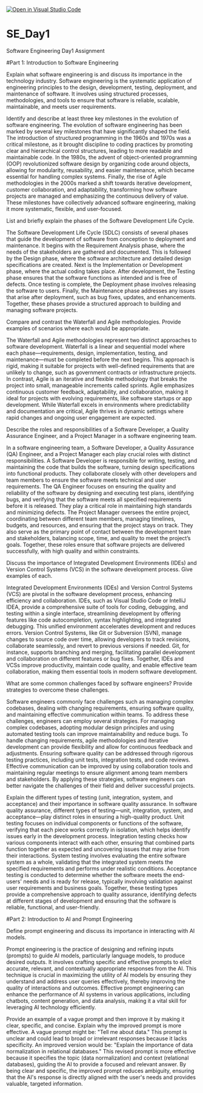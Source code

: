 [![Open in Visual Studio Code](https://classroom.github.com/assets/open-in-vscode-2e0aaae1b6195c2367325f4f02e2d04e9abb55f0b24a779b69b11b9e10269abc.svg)](https://classroom.github.com/online_ide?assignment_repo_id=15569790&assignment_repo_type=AssignmentRepo)
# SE_Day1
Software Engineering Day1 Assignment

#Part 1: Introduction to Software Engineering

Explain what software engineering is and discuss its importance in the technology industry.
Software engineering is the systematic application of engineering principles to the design, development, testing, deployment, and maintenance of software. It involves using structured processes, methodologies, and tools to ensure that software is reliable, scalable, maintainable, and meets user requirements.


Identify and describe at least three key milestones in the evolution of software engineering.
The evolution of software engineering has been marked by several key milestones that have significantly shaped the field. The introduction of structured programming in the 1960s and 1970s was a critical milestone, as it brought discipline to coding practices by promoting clear and hierarchical control structures, leading to more readable and maintainable code. In the 1980s, the advent of object-oriented programming (OOP) revolutionized software design by organizing code around objects, allowing for modularity, reusability, and easier maintenance, which became essential for handling complex systems. Finally, the rise of Agile methodologies in the 2000s marked a shift towards iterative development, customer collaboration, and adaptability, transforming how software projects are managed and emphasizing the continuous delivery of value. These milestones have collectively advanced software engineering, making it more systematic, flexible, and user-focused.

List and briefly explain the phases of the Software Development Life Cycle.

The Software Development Life Cycle (SDLC) consists of several phases that guide the development of software from conception to deployment and maintenance. It begins with the Requirement Analysis phase, where the needs of the stakeholders are gathered and documented. This is followed by the Design phase, where the software architecture and detailed design specifications are created. Next is the Implementation or Development phase, where the actual coding takes place. After development, the Testing phase ensures that the software functions as intended and is free of defects. Once testing is complete, the Deployment phase involves releasing the software to users. Finally, the Maintenance phase addresses any issues that arise after deployment, such as bug fixes, updates, and enhancements. Together, these phases provide a structured approach to building and managing software projects.

Compare and contrast the Waterfall and Agile methodologies. Provide examples of scenarios where each would be appropriate.

The Waterfall and Agile methodologies represent two distinct approaches to software development. Waterfall is a linear and sequential model where each phase—requirements, design, implementation, testing, and maintenance—must be completed before the next begins. This approach is rigid, making it suitable for projects with well-defined requirements that are unlikely to change, such as government contracts or infrastructure projects. In contrast, Agile is an iterative and flexible methodology that breaks the project into small, manageable increments called sprints. Agile emphasizes continuous customer feedback, adaptability, and collaboration, making it ideal for projects with evolving requirements, like software startups or app development. While Waterfall excels in environments where predictability and documentation are critical, Agile thrives in dynamic settings where rapid changes and ongoing user engagement are expected.

Describe the roles and responsibilities of a Software Developer, a Quality Assurance Engineer, and a Project Manager in a software engineering team.

In a software engineering team, a Software Developer, a Quality Assurance (QA) Engineer, and a Project Manager each play crucial roles with distinct responsibilities. A Software Developer is responsible for writing, testing, and maintaining the code that builds the software, turning design specifications into functional products. They collaborate closely with other developers and team members to ensure the software meets technical and user requirements. The QA Engineer focuses on ensuring the quality and reliability of the software by designing and executing test plans, identifying bugs, and verifying that the software meets all specified requirements before it is released. They play a critical role in maintaining high standards and minimizing defects. The Project Manager oversees the entire project, coordinating between different team members, managing timelines, budgets, and resources, and ensuring that the project stays on track. They also serve as the primary point of contact between the development team and stakeholders, balancing scope, time, and quality to meet the project’s goals. Together, these roles ensure that software projects are delivered successfully, with high quality and within constraints.


Discuss the importance of Integrated Development Environments (IDEs) and Version Control Systems (VCS) in the software development process. Give examples of each.

Integrated Development Environments (IDEs) and Version Control Systems (VCS) are pivotal in the software development process, enhancing efficiency and collaboration. IDEs, such as Visual Studio Code or IntelliJ IDEA, provide a comprehensive suite of tools for coding, debugging, and testing within a single interface, streamlining development by offering features like code autocompletion, syntax highlighting, and integrated debugging. This unified environment accelerates development and reduces errors. Version Control Systems, like Git or Subversion (SVN), manage changes to source code over time, allowing developers to track revisions, collaborate seamlessly, and revert to previous versions if needed. Git, for instance, supports branching and merging, facilitating parallel development and collaboration on different features or bug fixes. Together, IDEs and VCSs improve productivity, maintain code quality, and enable effective team collaboration, making them essential tools in modern software development.

What are some common challenges faced by software engineers? Provide strategies to overcome these challenges.

Software engineers commonly face challenges such as managing complex codebases, dealing with changing requirements, ensuring software quality, and maintaining effective communication within teams. To address these challenges, engineers can employ several strategies. For managing complex codebases, adopting modular design principles and using automated testing tools can improve maintainability and reduce bugs. To handle changing requirements, agile methodologies and iterative development can provide flexibility and allow for continuous feedback and adjustments. Ensuring software quality can be addressed through rigorous testing practices, including unit tests, integration tests, and code reviews. Effective communication can be improved by using collaboration tools and maintaining regular meetings to ensure alignment among team members and stakeholders. By applying these strategies, software engineers can better navigate the challenges of their field and deliver successful projects.

Explain the different types of testing (unit, integration, system, and acceptance) and their importance in software quality assurance.
In software quality assurance, different types of testing—unit, integration, system, and acceptance—play distinct roles in ensuring a high-quality product. Unit testing focuses on individual components or functions of the software, verifying that each piece works correctly in isolation, which helps identify issues early in the development process. Integration testing checks how various components interact with each other, ensuring that combined parts function together as expected and uncovering issues that may arise from their interactions. System testing involves evaluating the entire software system as a whole, validating that the integrated system meets the specified requirements and performs under realistic conditions. Acceptance testing is conducted to determine whether the software meets the end-users' needs and is ready for release, typically involving validation against user requirements and business goals. Together, these testing types provide a comprehensive approach to quality assurance, identifying defects at different stages of development and ensuring that the software is reliable, functional, and user-friendly.

#Part 2: Introduction to AI and Prompt Engineering


Define prompt engineering and discuss its importance in interacting with AI models.

Prompt engineering is the practice of designing and refining inputs (prompts) to guide AI models, particularly language models, to produce desired outputs. It involves crafting specific and effective prompts to elicit accurate, relevant, and contextually appropriate responses from the AI. This technique is crucial in maximizing the utility of AI models by ensuring they understand and address user queries effectively, thereby improving the quality of interactions and outcomes. Effective prompt engineering can enhance the performance of AI systems in various applications, including chatbots, content generation, and data analysis, making it a vital skill for leveraging AI technology efficiently.

Provide an example of a vague prompt and then improve it by making it clear, specific, and concise. Explain why the improved prompt is more effective.
A vague prompt might be: "Tell me about data." This prompt is unclear and could lead to broad or irrelevant responses because it lacks specificity. An improved version would be: "Explain the importance of data normalization in relational databases." This revised prompt is more effective because it specifies the topic (data normalization) and context (relational databases), guiding the AI to provide a focused and relevant answer. By being clear and specific, the improved prompt reduces ambiguity, ensuring that the AI's response is directly aligned with the user's needs and provides valuable, targeted information.